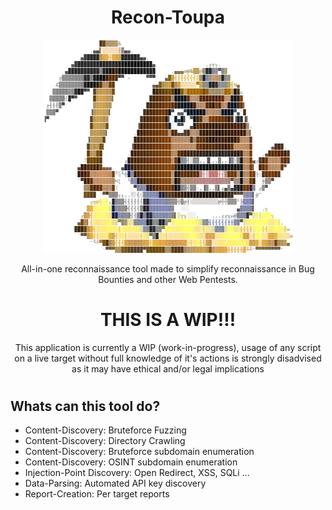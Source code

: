 <div align="center">
  <h1>Recon-Toupa</h1>
  <img src="./images/resetti_logo.png/">
  <p>All-in-one reconnaissance tool made to simplify reconnaissance in Bug Bounties and other Web Pentests.</p>
  <h1></h1>
  <h1>THIS IS A WIP!!!</h1>
  <p>This application is currently a WIP (work-in-progress), usage of any script on a live target without full knowledge of it's actions is strongly disadvised as it may have ethical and/or legal implications</p>
  <h1></h1>
</div>
  <h2>Whats can this tool do?</h2>
  <ul>
    <li>Content-Discovery: Bruteforce Fuzzing</li>
    <li>Content-Discovery: Directory Crawling</li>
    <li>Content-Discovery: Bruteforce subdomain enumeration</li>
    <li>Content-Discovery: OSINT subdomain enumeration</li>
    <li>Injection-Point Discovery: Open Redirect, XSS, SQLi ...</li>
    <li>Data-Parsing: Automated API key discovery</li>
    <li>Report-Creation: Per target reports</li>
  </ul>
</div>


